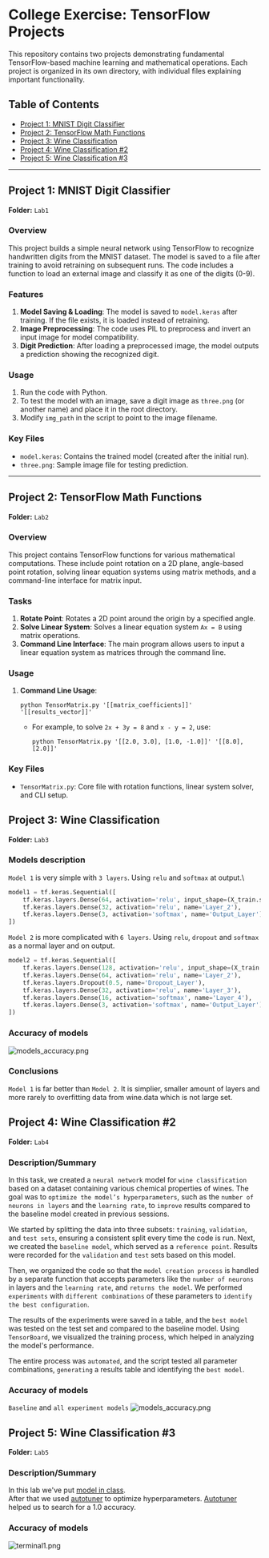 # College Exercise: TensorFlow Projects

This repository contains two projects demonstrating fundamental TensorFlow-based machine learning and mathematical operations. Each project is organized in its own directory, with individual files explaining important functionality.

## Table of Contents
- [Project 1: MNIST Digit Classifier](#project-1-mnist-digit-classifier)
- [Project 2: TensorFlow Math Functions](#project-2-tensorflow-math-functions)
- [Project 3: Wine Classification](#project-3-wine-classification)
- [Project 4: Wine Classification #2](#project-4-wine-classification-2)
- [Project 5: Wine Classification #3](#project-5-wine-classification-3)

---

## Project 1: MNIST Digit Classifier

**Folder:** `Lab1`

### Overview
This project builds a simple neural network using TensorFlow to recognize handwritten digits from the MNIST dataset. The model is saved to a file after training to avoid retraining on subsequent runs. The code includes a function to load an external image and classify it as one of the digits (0-9).

### Features
1. **Model Saving & Loading**: The model is saved to `model.keras` after training. If the file exists, it is loaded instead of retraining.
2. **Image Preprocessing**: The code uses PIL to preprocess and invert an input image for model compatibility.
3. **Digit Prediction**: After loading a preprocessed image, the model outputs a prediction showing the recognized digit.

### Usage
1. Run the code with Python.
2. To test the model with an image, save a digit image as `three.png` (or another name) and place it in the root directory.
3. Modify `img_path` in the script to point to the image filename.

### Key Files
- `model.keras`: Contains the trained model (created after the initial run).
- `three.png`: Sample image file for testing prediction.

---

## Project 2: TensorFlow Math Functions

**Folder:** `Lab2`

### Overview
This project contains TensorFlow functions for various mathematical computations. These include point rotation on a 2D plane, angle-based point rotation, solving linear equation systems using matrix methods, and a command-line interface for matrix input.

### Tasks
1. **Rotate Point**: Rotates a 2D point around the origin by a specified angle.
2. **Solve Linear System**: Solves a linear equation system `Ax = B` using matrix operations.
3. **Command Line Interface**: The main program allows users to input a linear equation system as matrices through the command line.

### Usage
1. **Command Line Usage**:
    ```shell
    python TensorMatrix.py '[[matrix_coefficients]]' '[[results_vector]]'
    ```
   - For example, to solve `2x + 3y = 8` and `x - y = 2`, use:
     ```shell
     python TensorMatrix.py '[[2.0, 3.0], [1.0, -1.0]]' '[[8.0], [2.0]]'
     ```

### Key Files
- `TensorMatrix.py`: Core file with rotation functions, linear system solver, and CLI setup.


## Project 3: Wine Classification
**Folder:** `Lab3`
### Models description
`Model 1` is very simple with `3 layers`. Using `relu` and `softmax` at output.\
```python
model1 = tf.keras.Sequential([
    tf.keras.layers.Dense(64, activation='relu', input_shape=(X_train.shape[1],), name='Layer_1'),
    tf.keras.layers.Dense(32, activation='relu', name='Layer_2'),
    tf.keras.layers.Dense(3, activation='softmax', name='Output_Layer')
])
```
`Model 2` is more complicated with `6 layers`. Using `relu`, `dropout` and `softmax` as a normal layer and on output.
```python
model2 = tf.keras.Sequential([
    tf.keras.layers.Dense(128, activation='relu', input_shape=(X_train.shape[1],), name='Layer_1'),
    tf.keras.layers.Dense(64, activation='relu', name='Layer_2'),
    tf.keras.layers.Dropout(0.5, name='Dropout_Layer'),
    tf.keras.layers.Dense(32, activation='relu', name='Layer_3'),
    tf.keras.layers.Dense(16, activation='softmax', name='Layer_4'),
    tf.keras.layers.Dense(3, activation='softmax', name='Output_Layer')
])
```
### Accuracy of models
![models_accuracy.png](./Lab3/Screenshots/models_accuracy.png)

### Conclusions
`Model 1` is far better than `Model 2`. It is simplier, smaller amount of layers and more rarely to overfitting data from wine.data which is not large set.

## Project 4: Wine Classification #2
**Folder:** `Lab4`

### Description/Summary
In this task, we created a `neural network` model for `wine classification` based on a dataset containing various chemical properties of wines. The goal was to `optimize the model’s hyperparameters`, such as the `number of neurons in layers` and the `learning rate`, to `improve` results compared to the baseline model created in previous sessions.

We started by splitting the data into three subsets: `training`, `validation`, and `test sets`, ensuring a consistent split every time the code is run. Next, we created the `baseline model`, which served as a `reference point`. Results were recorded for the `validation` and `test` sets based on this model.

Then, we organized the code so that the `model creation process` is handled by a separate function that accepts parameters like the `number of neurons` in layers and the `learning rate`, and `returns the model`. We performed `experiments` with `different combinations` of these parameters to `identify the best configuration`. 

The results of the experiments were saved in a table, and the `best model` was tested on the test set and compared to the baseline model. Using `TensorBoard`, we visualized the training process, which helped in analyzing the model's performance.

The entire process was `automated`, and the script tested all parameter combinations, `generating` a results table and identifying the `best model`.

### Accuracy of models
`Baseline` and `all experiment models`
![models_accuracy.png](./Lab4/Screenshots/models_accuracy.png)

## Project 5: Wine Classification #3
**Folder:** `Lab5`

### Description/Summary
In this lab we've put [model in class](https://www.tensorflow.org/guide/keras/making_new_layers_and_models_via_subclassing#the_model_class).\
After that we used [autotuner](https://www.tensorflow.org/tutorials/keras/keras_tuner) to optimize hyperparameters.
[Autotuner](https://www.tensorflow.org/tutorials/keras/keras_tuner) helped us to search for a 1.0 accuracy. 

### Accuracy of models
![terminal1.png](Lab5/Screenshots/terminal1.png)